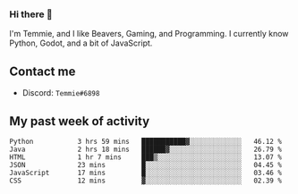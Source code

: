 ### Hi there 👋
I'm Temmie, and I like Beavers, Gaming, and Programming. I currently know Python, Godot, and a bit of JavaScript.

## Contact me
* Discord: `Temmie#6898`

## My past week of activity
<!--START_SECTION:waka-->

```text
Python           3 hrs 59 mins   ███████████▓░░░░░░░░░░░░░   46.12 %
Java             2 hrs 18 mins   ██████▓░░░░░░░░░░░░░░░░░░   26.79 %
HTML             1 hr 7 mins     ███▒░░░░░░░░░░░░░░░░░░░░░   13.07 %
JSON             23 mins         █░░░░░░░░░░░░░░░░░░░░░░░░   04.45 %
JavaScript       17 mins         █░░░░░░░░░░░░░░░░░░░░░░░░   03.46 %
CSS              12 mins         ▓░░░░░░░░░░░░░░░░░░░░░░░░   02.39 %
```

<!--END_SECTION:waka-->
